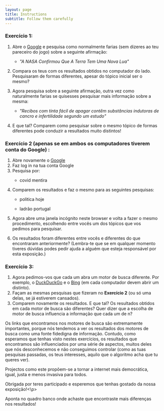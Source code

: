 ```yaml
---
layout: page
title: Instructions
subtitle: Follow them carefully
---
```


### Exercício 1:
<ol>
    <li>Abre o <a href="https://www.google.com" target="_blank">Google</a> e pesquisa como normalmente farias (sem dizeres ao teu pareceiro do jogo) sobre a seguinte afirmação:</li>
        <ul>
            <p></p>
            <li><i>"A NASA Confirmou Que A Terra Tem Uma Nova Lua"</i></li>
            <p></p>
        </ul>
    <li>Compara os teus com os resultados obtidos no computador do lado. Pesquisaram de formas diferentes, apesar do tópico inicial ser o mesmo?</li>
    <p></p>
    <li>Agora pesquisa sobre a seguinte afirmação, outra vez como naturalmente farias se quisesses pesquisar mais informação sobre a mesma:</li>
        <ul>
            <p></p>
            <li><i>"Recibos com tinta fácil de apagar contêm substâncias indutoras de cancro e infertilidade segundo um estudo"</i></li>
            <p></p>
        </ul>
    <li>E que tal? Comparem como pesquisar sobre o mesmo tópico de formas diferentes pode conduzir a resultados muito distintos!</li>
</ol>

### Exercício 2 (apenas se em ambos os computadores tiverem conta do Google) :
<ol>
    <li>Abre novamente o <a href="https://www.google.com" target="_blank">Google</a></li>
    <li>Faz log in na tua conta Google</li>
    <li>Pesquisa por:</li>
        <ul>
            <p></p>
            <li>covid mentira</li>
            <p></p>
        </ul>
    <p></p>
    <li>Comparem os resultados e faz o mesmo para as seguintes pesquisas:</li>
        <ul>
            <p></p>
            <li>politica hoje</li>
            <p></p>
            <li>ladrão portugal</li>
        </ul>
    <p></p>
    <li> Agora abre uma janela incógnito neste browser e volta a fazer o mesmo procedimento, escolhendo entre vocês um dos tópicos que vos pedimos para pesquisar.</li>
    <p></p> 
    <li>Os resultados foram diferentes entre vocês e diferentes do que encontraram anteriormente? (Lembra-te que se em qualquer momento tiveres dúvidas podes pedir ajuda a alguém que esteja responsável por esta exposição.)</li>
</ol>   

### Exercício 3:
<ol>
    <li>Agora pedimos-vos que cada um abra um motor de busca diferente. Por exemplo, o <a href="https://duckduckgo.com" target="_blank">DuckDuckGo</a> e o <a href="https://www.bing.com" target="_blank">Bing</a> (em cada computador devem abrir um distinto).</li>
    <li>Façam as mesmas pesquisas que fizeram no <b>Exercício 2</b> (ou só uma delas, se já estiverem cansados).</li>
    <li>Comparem novamente os resultados. E que tal? Os resultados obtidos em cada motor de busca são diferentes? Quer dizer que a escolha de motor de busca influencia a informação que cada um de n? 
</ol>
<p>
Os links que encontramos nos motores de busca são extremamente importantes, porque nós tendemos a ver os resultados dos motores de busca como uma fonte fidedigna de informação. Contudo, como esperamos que tenhas visto nestes exercícios, os resultados que encontramos são influenciados por uma série de aspectos, muitos deles que nós desconhecemos e não conseguimos controlar (como as tuas pesquisas passadas, os teus interesses, aquilo que o algoritmo acha que tu queres ver).</p>
<p></p>
Projectos como este propõem-se a tornar a internet mais democrática, igual, justa e menos invasiva para todos. 
<p></p>
<p>Obrigada por teres participado e esperemos que tenhas gostado da nossa exposição!<\p>
<p></p>
<p>Aponta no quadro banco onde achaste que encontraste mais diferenças nos resultados!</p>




